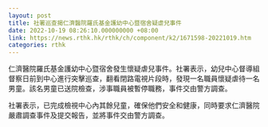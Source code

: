 ```yaml
---
layout: post
title: 社署巡查揭仁濟醫院羅氏基金護幼中心暨宿舍疑虐兒事件
date: 2022-10-19 08:26:10.000000000 +08:00
link: https://news.rthk.hk/rthk/ch/component/k2/1671598-20221019.htm
categories: rthk
---
```


仁濟醫院羅氏基金護幼中心暨宿舍發生懷疑虐兒事件。社署表示，幼兒中心督導組督察日前到中心進行突擊巡查，翻看閉路電視片段時，發現一名職員懷疑虐待一名男童。該名男童已送院檢查，涉事職員被暫停職務，事件交由警方調查。

社署表示，已完成檢視中心內其餘兒童，確保他們安全和健康，同時要求仁濟醫院嚴肅調查事件及提交報告，並將事件交由警方調查。

